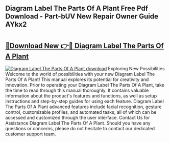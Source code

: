 ## Diagram Label The Parts Of A Plant Free Pdf Download - Part-bUV New Repair Owner Guide AYkx2

# <h2><a href="http://dfmyg1z.blite.top/?on=Diagram+Label+The+Parts+Of+A+Plant">🔗Download New 👉🔴 Diagram Label The Parts Of A Plant</a></h2>

[![Diagram Label The Parts Of A Plant download](https://i.imgur.com/lujVjoI.png)](http://dfmyg1z.blite.top/?on=Diagram+Label+The+Parts+Of+A+Plant)
Exploring New Possibilities Welcome to the world of possibilities with your new Diagram Label The Parts Of A Plant! This manual explores its potential for creativity and innovation. Prior to operating your Diagram Label The Parts Of A Plant, take the time to read through this manual thoroughly. It contains valuable information about the product's features and functions, as well as setup instructions and step-by-step guides for using each feature. Diagram Label The Parts Of A Plant advanced features include facial recognition, gesture control, customizable profiles, and automated tasks, all of which can be accessed and customized through the user interface. Contact Us for Assistance Diagram Label The Parts Of A Plant. Should you have any questions or concerns, please do not hesitate to contact our dedicated customer support team.
